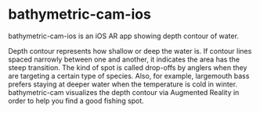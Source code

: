 # bathymetric-cam-ios

bathymetric-cam-ios is an iOS AR app showing depth contour of water.

Depth contour represents how shallow or deep the water is.
If contour lines spaced narrowly between one and another, it indicates the area has the steep transition.
The kind of spot is called drop-offs by anglers when they are targeting a certain type of species.
Also, for example, largemouth bass prefers staying at deeper water when the temperature is cold in winter.
bathymetric-cam visualizes the depth contour via Augmented Reality in order to help you find a good fishing spot.
